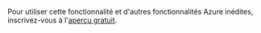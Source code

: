Pour utiliser cette fonctionnalité et d'autres fonctionnalités Azure inédites, inscrivez-vous à l'[aperçu gratuit][1].



[1]: https://account.windowsazure.com/PreviewFeatures